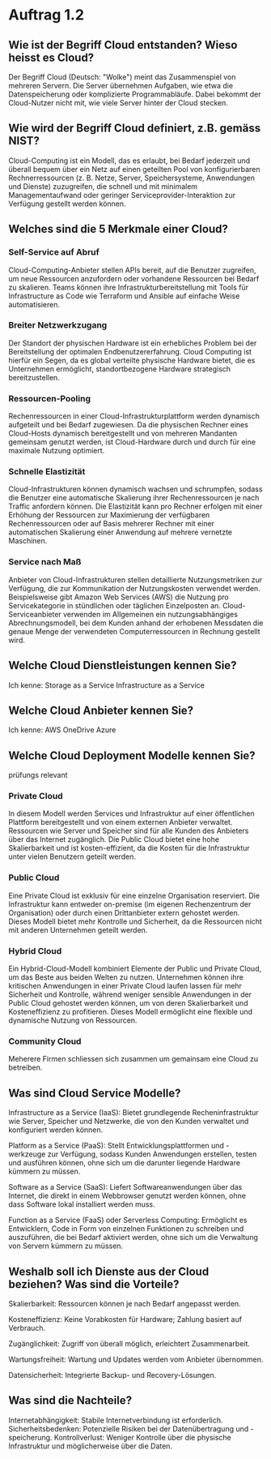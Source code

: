 # Auftrag 1.2

## Wie ist der Begriff Cloud entstanden? Wieso heisst es Cloud?
Der Begriff Cloud (Deutsch: "Wolke") meint das Zusammenspiel von mehreren Servern. Die Server übernehmen Aufgaben, wie etwa die Datenspeicherung oder komplizierte Programmabläufe. Dabei bekommt der Cloud-Nutzer nicht mit, wie viele Server hinter der Cloud stecken.

## Wie wird der Begriff Cloud definiert, z.B. gemäss NIST?
Cloud-Computing ist ein Modell, das es erlaubt, bei Bedarf jederzeit und überall bequem über ein Netz auf einen geteilten Pool von konfigurierbaren Rechnerressourcen (z. B. Netze, Server, Speichersysteme, Anwendungen und Dienste) zuzugreifen, die schnell und mit minimalem Managementaufwand oder geringer Serviceprovider-Interaktion zur Verfügung gestellt werden können.


## Welches sind die 5 Merkmale einer Cloud?
### Self-Service auf Abruf
Cloud-Computing-Anbieter stellen APIs bereit, auf die Benutzer zugreifen, um neue Ressourcen anzufordern oder vorhandene Ressourcen bei Bedarf zu skalieren. Teams können ihre Infrastrukturbereitstellung mit Tools für Infrastructure as Code wie Terraform und Ansible auf einfache Weise automatisieren.

### Breiter Netzwerkzugang
Der Standort der physischen Hardware ist ein erhebliches Problem bei der Bereitstellung der optimalen Endbenutzererfahrung. Cloud Computing ist hierfür ein Segen, da es global verteilte physische Hardware bietet, die es Unternehmen ermöglicht, standortbezogene Hardware strategisch bereitzustellen.

### Ressourcen-Pooling
Rechenressourcen in einer Cloud-Infrastrukturplattform werden dynamisch aufgeteilt und bei Bedarf zugewiesen. Da die physischen Rechner eines Cloud-Hosts dynamisch bereitgestellt und von mehreren Mandanten gemeinsam genutzt werden, ist Cloud-Hardware durch und durch für eine maximale Nutzung optimiert.

### Schnelle Elastizität
Cloud-Infrastrukturen können dynamisch wachsen und schrumpfen, sodass die Benutzer eine automatische Skalierung ihrer Rechenressourcen je nach Traffic anfordern können. Die Elastizität kann pro Rechner erfolgen mit einer Erhöhung der Ressourcen zur Maximierung der verfügbaren Rechenressourcen oder auf Basis mehrerer Rechner mit einer automatischen Skalierung einer Anwendung auf mehrere vernetzte Maschinen.

### Service nach Maß
Anbieter von Cloud-Infrastrukturen stellen detaillierte Nutzungsmetriken zur Verfügung, die zur Kommunikation der Nutzungskosten verwendet werden. Beispielsweise gibt Amazon Web Services (AWS) die Nutzung pro Servicekategorie in stündlichen oder täglichen Einzelposten an. Cloud-Serviceanbieter verwenden im Allgemeinen ein nutzungsabhängiges Abrechnungsmodell, bei dem Kunden anhand der erhobenen Messdaten die genaue Menge der verwendeten Computerressourcen in Rechnung gestellt wird.

## Welche Cloud Dienstleistungen kennen Sie?
Ich kenne:
Storage as a Service 
Infrastructure as a Service

## Welche Cloud Anbieter kennen Sie?
Ich kenne:
AWS 
OneDrive
Azure

## Welche Cloud Deployment Modelle kennen Sie?
prüfungs relevant
### Private Cloud
 In diesem Modell werden Services und Infrastruktur auf einer öffentlichen Plattform bereitgestellt und von einem externen Anbieter verwaltet. Ressourcen wie Server und Speicher sind für alle Kunden des Anbieters über das Internet zugänglich. Die Public Cloud bietet eine hohe Skalierbarkeit und ist kosten-effizient, da die Kosten für die Infrastruktur unter vielen Benutzern geteilt werden.

### Public Cloud

Eine Private Cloud ist exklusiv für eine einzelne Organisation reserviert. Die Infrastruktur kann entweder on-premise (im eigenen Rechenzentrum der Organisation) oder durch einen Drittanbieter extern gehostet werden. Dieses Modell bietet mehr Kontrolle und Sicherheit, da die Ressourcen nicht mit anderen Unternehmen geteilt werden.

### Hybrid Cloud
 Ein Hybrid-Cloud-Modell kombiniert Elemente der Public und Private Cloud, um das Beste aus beiden Welten zu nutzen. Unternehmen können ihre kritischen Anwendungen in einer Private Cloud laufen lassen für mehr Sicherheit und Kontrolle, während weniger sensible Anwendungen in der Public Cloud gehostet werden können, um von deren Skalierbarkeit und Kosteneffizienz zu profitieren. Dieses Modell ermöglicht eine flexible und dynamische Nutzung von Ressourcen.

### Community Cloud
Meherere Firmen schliessen sich zusammen um gemainsam eine Cloud zu betreiben.

## Was sind Cloud Service Modelle?

Infrastructure as a Service (IaaS): Bietet grundlegende Recheninfrastruktur wie Server, Speicher und Netzwerke, die von den Kunden verwaltet und konfiguriert werden können.

Platform as a Service (PaaS): Stellt Entwicklungsplattformen und -werkzeuge zur Verfügung, sodass Kunden Anwendungen erstellen, testen und ausführen können, ohne sich um die darunter liegende Hardware kümmern zu müssen.

Software as a Service (SaaS): Liefert Softwareanwendungen über das Internet, die direkt in einem Webbrowser genutzt werden können, ohne dass Software lokal installiert werden muss.

Function as a Service (FaaS) oder Serverless Computing: Ermöglicht es Entwicklern, Code in Form von einzelnen Funktionen zu schreiben und auszuführen, die bei Bedarf aktiviert werden, ohne sich um die Verwaltung von Servern kümmern zu müssen.

## Weshalb soll ich Dienste aus der Cloud beziehen? Was sind die Vorteile?
Skalierbarkeit: Ressourcen können je nach Bedarf angepasst werden.

Kosteneffizienz: Keine Vorabkosten für Hardware; Zahlung basiert auf Verbrauch.

Zugänglichkeit: Zugriff von überall möglich, erleichtert Zusammenarbeit.

Wartungsfreiheit: Wartung und Updates werden vom Anbieter übernommen.

Datensicherheit: Integrierte Backup- und Recovery-Lösungen.

## Was sind die Nachteile?
Internetabhängigkeit: Stabile Internetverbindung ist erforderlich.
Sicherheitsbedenken: Potenzielle Risiken bei der Datenübertragung und -speicherung.
Kontrollverlust: Weniger Kontrolle über die physische Infrastruktur und möglicherweise über die Daten.